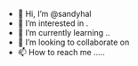 - 👋 Hi, I’m @sandyhal 
- 👀 I’m interested in .
- 🌱 I’m currently learning ..
- 💞️ I’m looking to collaborate on 
- 📫 How to reach me .....

<!---
sandyhal/sandyhal is a ✨ special ✨ repository because its `README.md` (this file) appears on your GitHub profile.
You can click the Preview link to take a look at your changes.
--->
